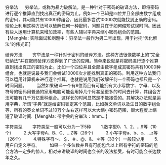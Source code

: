 穷举法
　 穷举法，或称为暴力破解法，是一种针对于密码的破译方法，即将密码进行逐个推算直到找出真正的密码为止。例如一个已知是四位并且全部由数字组成的密码，其可能共有10000种组合，因此最多尝试10000次就能找到正确的密码。理论上利用这种方法可以破解任何一种密码，问题只在于如何缩短试误时间。因此有些人运用计算机来增加效率，有些人辅以字典来缩小密码组合的范围。【MengMa: 实际面试和刷题中：穷举法一般作为男二号出现，用于衬托“优化解法”的伟光正】

破译方法
　　穷举法是一种针对于密码的破译方法。这种方法很像数学上的“完全归纳法”并在密码破译方面得到了广泛的应用。简单来说就是将密码进行逐个推算直到找出真正的密码为止。比如一个四位并且全部由数字组成其密码共有10000种组合，也就是说最多我们会尝试10000次才能找到真正的密码。利用这种方法我们可以运用计算机来进行逐个推算，也就是说用我们破解任何一个密码也都只是一个时间问题。
　　当然如果破译一个有8位而且有可能拥有大小写数字、字母、以及符号的密码用普通的家用电脑可能会用掉几个月甚至更多的时间去计算，其组合方法可能有几千万亿重种组合。这样长的时间显然是不能接受的。其解决办法就是运用字典，所谓“字典”就是给密码锁定某个范围，比如英文单词以及生日的数字组合等，所有的英文单词不过10万个左右这样可以大大缩小密码范围，很大程度上缩短了破译时间.【MengMa: 带字典的穷举法：hmm...】

字符类型
　　字符类型一般可以分为一下5种
　　1.数字型0、1、2、...9等（10个）
　　2.大写字母A、B、C、...Z等（26个）
　　3.小写字母a、b、c、...z等（26个）
　　4.特殊字符～、＄、＃、@、&、＊等（33个）一般较少用
　　5.用户自定义字符。
　　如果一个多位数并且有可能包含以上所有字符的密码的组合方法一定多的惊人，相对来讲破译的时间也会长的没法接受，有时可能会长达数年之久。
